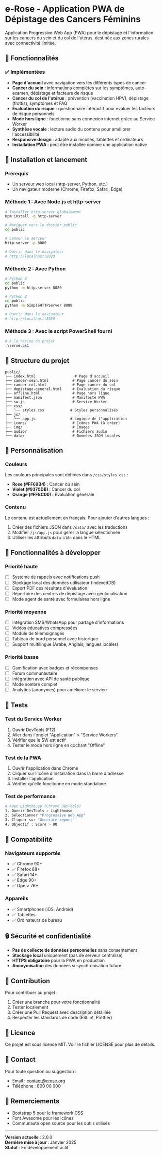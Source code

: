 # e-Rose - Application PWA de Dépistage des Cancers Féminins

Application Progressive Web App (PWA) pour le dépistage et l'information sur les cancers du sein et du col de l'utérus, destinée aux zones rurales avec connectivité limitée.

## 🎯 Fonctionnalités

### ✅ Implémentées
- **Page d'accueil** avec navigation vers les différents types de cancer
- **Cancer du sein** : informations complètes sur les symptômes, auto-examen, dépistage et facteurs de risque
- **Cancer du col de l'utérus** : prévention (vaccination HPV), dépistage (frottis), symptômes et FAQ
- **Évaluation du risque** : questionnaire interactif pour évaluer les facteurs de risque personnels
- **Mode hors ligne** : fonctionne sans connexion internet grâce au Service Worker
- **Synthèse vocale** : lecture audio du contenu pour améliorer l'accessibilité
- **Responsive design** : adapté aux mobiles, tablettes et ordinateurs
- **Installation PWA** : peut être installée comme une application native

## 🚀 Installation et lancement

### Prérequis
- Un serveur web local (http-server, Python, etc.)
- Un navigateur moderne (Chrome, Firefox, Safari, Edge)

### Méthode 1 : Avec Node.js et http-server
```bash
# Installer http-server globalement
npm install -g http-server

# Naviguer vers le dossier public
cd public

# Lancer le serveur
http-server -p 8080

# Ouvrir dans le navigateur
# http://localhost:8080
```

### Méthode 2 : Avec Python
```bash
# Python 3
cd public
python -m http.server 8080

# Python 2
cd public
python -m SimpleHTTPServer 8080

# Ouvrir dans le navigateur
# http://localhost:8080
```

### Méthode 3 : Avec le script PowerShell fourni
```powershell
# À la racine du projet
.\serve.ps1
```

## 📁 Structure du projet

```
public/
├── index.html                  # Page d'accueil
├── cancer-sein.html           # Page cancer du sein
├── cancer-col.html            # Page cancer du col
├── depistage-general.html     # Évaluation du risque
├── offline.html               # Page hors ligne
├── manifest.json              # Manifeste PWA
├── sw.js                      # Service Worker
├── css/
│   └── styles.css            # Styles personnalisés
├── js/
│   └── app.js                # Logique de l'application
├── icons/                     # Icônes PWA (à créer)
├── img/                       # Images
├── audio/                     # Fichiers audio
└── data/                      # Données JSON locales
```

## 🎨 Personnalisation

### Couleurs
Les couleurs principales sont définies dans `/css/styles.css` :
- **Rose (#FF69B4)** : Cancer du sein
- **Violet (#9370DB)** : Cancer du col
- **Orange (#FF8C00)** : Évaluation générale

### Contenu
Le contenu est actuellement en français. Pour ajouter d'autres langues :
1. Créer des fichiers JSON dans `/data/` avec les traductions
2. Modifier `/js/app.js` pour gérer la langue sélectionnée
3. Utiliser les attributs `data-i18n` dans le HTML

## 🔧 Fonctionnalités à développer

### Priorité haute
- [ ] Système de rappels avec notifications push
- [ ] Stockage local des données utilisateur (IndexedDB)
- [ ] Export PDF des résultats d'évaluation
- [ ] Répertoire des centres de dépistage avec géolocalisation
- [ ] Mode agent de santé avec formulaires hors ligne

### Priorité moyenne
- [ ] Intégration SMS/WhatsApp pour partage d'informations
- [ ] Vidéos éducatives compressées
- [ ] Module de télémoignages
- [ ] Tableau de bord personnel avec historique
- [ ] Support multilingue (Arabe, Anglais, langues locales)

### Priorité basse
- [ ] Gamification avec badges et récompenses
- [ ] Forum communautaire
- [ ] Intégration avec API de santé publique
- [ ] Mode sombre complet
- [ ] Analytics (anonymes) pour améliorer le service

## 🧪 Tests

### Test du Service Worker
1. Ouvrir DevTools (F12)
2. Aller dans l'onglet "Application" > "Service Workers"
3. Vérifier que le SW est actif
4. Tester le mode hors ligne en cochant "Offline"

### Test de la PWA
1. Ouvrir l'application dans Chrome
2. Cliquer sur l'icône d'installation dans la barre d'adresse
3. Installer l'application
4. Vérifier qu'elle fonctionne en mode standalone

### Test de performance
```bash
# Avec Lighthouse (Chrome DevTools)
1. Ouvrir DevTools > Lighthouse
2. Sélectionner "Progressive Web App"
3. Cliquer sur "Generate report"
4. Objectif : Score > 90
```

## 📱 Compatibilité

### Navigateurs supportés
- ✅ Chrome 90+
- ✅ Firefox 88+
- ✅ Safari 14+
- ✅ Edge 90+
- ✅ Opera 76+

### Appareils
- ✅ Smartphones (iOS, Android)
- ✅ Tablettes
- ✅ Ordinateurs de bureau

## 🔒 Sécurité et confidentialité

- **Pas de collecte de données personnelles** sans consentement
- **Stockage local** uniquement (pas de serveur centralisé)
- **HTTPS obligatoire** pour la PWA en production
- **Anonymisation** des données si synchronisation future

## 🤝 Contribution

Pour contribuer au projet :
1. Créer une branche pour votre fonctionnalité
2. Tester localement
3. Créer une Pull Request avec description détaillée
4. Respecter les standards de code (ESLint, Prettier)

## 📄 Licence

Ce projet est sous licence MIT. Voir le fichier LICENSE pour plus de détails.

## 👥 Contact

Pour toute question ou suggestion :
- Email : contact@erose.org
- Téléphone : 800 00 000

## 🙏 Remerciements

- Bootstrap 5 pour le framework CSS
- Font Awesome pour les icônes
- Communauté open source pour les outils utilisés

---

**Version actuelle** : 2.0.0  
**Dernière mise à jour** : Janvier 2025  
**Statut** : En développement actif
